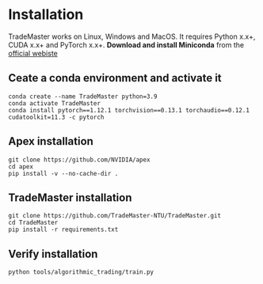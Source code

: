 # Installation
TradeMaster works on Linux, Windows and MacOS. It requires Python x.x+, CUDA x.x+ and PyTorch x.x+.
__Download and install Miniconda__ from the [official webiste](https://docs.conda.io/en/latest/miniconda.html)
## Ceate a conda environment and activate it

  ```
  conda create --name TradeMaster python=3.9
  conda activate TradeMaster
  conda install pytorch==1.12.1 torchvision==0.13.1 torchaudio==0.12.1 cudatoolkit=11.3 -c pytorch
  ```
## Apex installation
  ```
  git clone https://github.com/NVIDIA/apex
  cd apex
  pip install -v --no-cache-dir .
  ```
## TradeMaster installation  

  ```
  git clone https://github.com/TradeMaster-NTU/TradeMaster.git
  cd TradeMaster
  pip install -r requirements.txt
  ```

##  Verify installation

  ```
  python tools/algorithmic_trading/train.py
  ```
